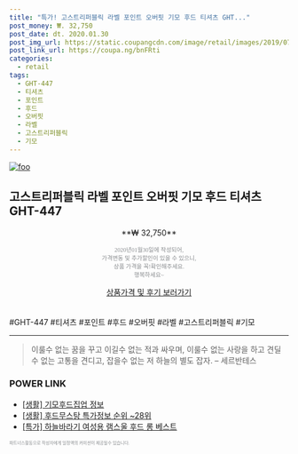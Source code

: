 ```yaml
--- 
title: "특가! 고스트리퍼블릭 라벨 포인트 오버핏 기모 후드 티셔츠 GHT..." 
post_money: ₩. 32,750 
post_date: dt. 2020.01.30 
post_img_url: https://static.coupangcdn.com/image/retail/images/2019/07/23/13/1/d9d6cd66-1612-43c8-b03d-2f786791e98f.jpg 
post_link_url: https://coupa.ng/bnFRti 
categories: 
  - retail 
tags: 
  - GHT-447 
  - 티셔츠 
  - 포인트 
  - 후드 
  - 오버핏 
  - 라벨 
  - 고스트리퍼블릭 
  - 기모 
--- 
```

[![foo](https://static.coupangcdn.com/image/retail/images/2019/07/23/13/1/d9d6cd66-1612-43c8-b03d-2f786791e98f.jpg)](https://coupa.ng/bnFRti) 

## 고스트리퍼블릭 라벨 포인트 오버핏 기모 후드 티셔츠 GHT-447 
<p style="text-align: center;">**₩ 32,750**</p> 
<p style="text-align: center;"><span style="color: #898c8f; font-family: Georgia,Times,serif; font-size: 0.75em;">2020년01월30일에 작성되어, <br>가격변동 및 추가할인이 있을 수 있으니,<br> 상품 가격을 꼭!확인해주세요.<br>행복하세요~</span> 
</p>	 
<div markdown="0" style="text-align: center;"><a href="https://coupa.ng/bnFRti" class="btn btn--success">상품가격 및 후기 보러가기</a></div> 
<br><br> 
  #GHT-447 #티셔츠 #포인트 #후드 #오버핏 #라벨 #고스트리퍼블릭 #기모 
<hr> 

> 이룰수 없는 꿈을 꾸고 이길수 없는 적과 싸우며, 이룰수 없는 사랑을 하고 견딜 수 없는 고통을 견디고, 잡을수 없는 저 하늘의 별도 잡자. – 세르반테스 


### POWER LINK

* <a href="https://blog.naver.com/santokki14/221775415338" target="_blank"> [생활] 기모후드집업 정보 </a>
* <a href="https://blog.naver.com/sakai111/221781598429" target="_blank"> [생활] 후드무스탕 특가정보 순위 ~28위</a>
* <a href="https://blog.naver.com/santokki14/221788946514" target="_blank">[특가] 하늘바라기 여성용 램스울 후드 롱 베스트</a>

<span style="color: #898c8f; font-family: Georgia,Times,serif; font-size: 0.55em;">파트너스활동으로 작성자에게 일정액의 커미션이 제공될수 있습니다.</span> 
